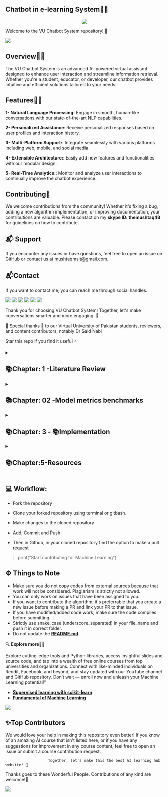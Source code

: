 ## **Chatbot in e-learning System👋🛒**
<p align="center">
<img src="https://github.com/hussain0048/Machine-Learning/blob/master/Machine%20Leanring.png"></a>
</p>

Welcome to the VU Chatbot System repository! 🚀

<a href="https://app.commanddash.io/agent?github=https://github.com/hussain0048/VU-Chatbot-System"><img src="https://img.shields.io/badge/AI-Code%20Gen-EB9FDA"></a>

## **Overview👋🛒**

The VU Chatbot System is an advanced AI-powered virtual assistant designed to enhance user interaction and streamline information retrieval. Whether you're a student, educator, or developer, our chatbot provides intuitive and efficient solutions tailored to your needs.

## **Features👋🛒**

**1- Natural Language Processing:** Engage in smooth, human-like conversations with our state-of-the-art NLP capabilities.

**2- Personalized Assistance**: Receive personalized responses based on user profiles and interaction history.

**3- Multi-Platform Support:**: Integrate seamlessly with various platforms including web, mobile, and social media.

**4- Extensible Architecture:**: Easily add new features and functionalities with our modular design.

**5- Real-Time Analytics:**: Monitor and analyze user interactions to continually improve the chatbot experience..

## **Contributing🙌**

We welcome contributions from the community! Whether it's fixing a bug, adding a new algorithm implementation, or improving documentation, your contributions are valuable. Please contact on my **skype ID: themushtaq48** for guidelines on how to contribute.

## **📬 Support**
   If you encounter any issues or have questions, feel free to open an issue on GitHub or contact us at mushtaqmsit@gmail.com.

## **📬Contact**
   
   If you want to contact me, you can reach me through social handles.
   
[![](https://img.shields.io/badge/YouTube-FF0000?style=plastic&logo=youtube&logoColor=white)](https://www.youtube.com/@coursesteach-mv5si/videos)
[![](https://img.shields.io/badge/Medium-000000?&style=plastic&logo=medium&logoColor=white)](https://medium.com/@Coursesteach)
[![](https://img.shields.io/badge/LinkedIn-0A66C2?style=plastic&logo=linkedin&logoColor=white)](https://www.linkedin.com/company/90909828/admin/dashboard/)
[![](https://img.shields.io/badge/Twitter-darkgreen?&style=plastic&logo=twitter&logoColor=white)](https://twitter.com/Mushtaq03361498)
[![](https://img.shields.io/badge/whatsapp-32012F?style=plastic&logo=whatsapp&logoColor=white)](https://chat.whatsapp.com/L9URPRThBEa7GFl0mlwggg)
[![](https://img.shields.io/badge/Kaggle-darkblue?style=plastic&logo=Kaggle&logoColor=white)](https://www.kaggle.com/organizations/courseteach/invite/4c839a825abc44c9a1aebd8e9cc8d94c)

Thank you for choosing VU Chatbot System! Together, let's make conversations smarter and more engaging. 🌟

🙏 Special thanks 🙏 to our Virtual University of Pakistan students, reviewers, and content contributors, notably Dr Said Nabi

Star this repo if you find it useful ⭐

<details> 
<summary> <h2>📚Chapter: 1  -Literature Review</h2> </summary>

## 📚Section: 1  - **Samman Arooj**
 
|Title| Published Date| Research Questions| Model performance metrics|Research Gap|Taking Notes|Input/Target Features|Journal name/ Category|Limitations|Future Directions| 
|---|---|---|---|---|---|---|---|---|---|
|**🌐1- The development of a chatbot using Convolutional Neural Networks**| 2022 |1.How do different CNN architectures impact chatbot performance?|1.Accuracy      2.Training Speed|Did author compared  CNN chatbot to simpler models or rule-based systems? How well does it handle complex or open ended questions?| |
|**🌐2- Machine learning algorithms for teaching AI chat bots** | 2021 |1. Which machine learning algorithms are most successful in training AI chatbots for various tasks?|N/A|The paper does not cover various methods for evaluating the effectiveness of chatbot training algorithms. How can we measure a chatbot's ability to hold natural conversations, understand user intent, and generate appropriate responses?|Microservice architecture is used and the speed of message processing and preparation of responses by the chatbot will not change depending on the load on the server and the number of incoming messages. |
|**🌐3- Personified Robotic Chatbot Based On Compositional Dialogues** | 2022 |Research likely doesn't focus on specific questions but rather explores how compositional dialogues (where conversations are built from smaller elements) can be used to create a personified robotic chatbot.|N/A|1. How effectively can the level of personality be measured in these chatbots?          2.Is user perception the only metric, or can objective measures be developed?| |
| **🌐4- Boosting the Accuracy of Optimization Chatbot by Random Forest with Halving Grid Search Hyperparameter Tuning**| 2023 |1.Can hyperparameter tuning with a Halving Grid Search method improve the accuracy of an optimization chatbot built using a Random Forest algorithm?|1.Accuracy    2.Precision    3.Recall  |The paper proposes three chatbot models: 1.One without hyperparameter tuning 2.One with hyperparameter tuning using Halving Grid Search 3.One with hyperparameter tuning and the best performing settings| |   
|**🌐5- Developing a Chatbot using Machine Learning**| 2019|1.Can machine learning algorithms improve the ability of a chatbot to understand natural language queries?  2. How does the choice of machine learning model (e.g., recurrent neural networks, decision trees) impact the performance of a chatbot?|1. BLEU Score (BiLingual Evaluation Understudy)  2.Turing Test|This paper does not Investigate the impact of different visual design elements on user attention and engagement with the chatbot.| |
|**🌐6- Designing a Chatbot for Contemporary Education: A Systematic Literature Review**| 2023|What are the steps for designing an educational chatbot for contemporary education?|N/A|It focuses on the development of chatbots for education, not the impact on learners or educators.| |
|**🌐7- Research on the Design of Intelligent Chatbot Based on Deep Learning** | 2021 |It  is likely centered around improving the response generation of chatbots built with deep learning techniques.|N/A|Research gaps could exist in areas like sentiment analysis and generation of emotionally responsive dialogue.|Paper proposes an improved two-way GRU + Attention model based on the idea of mutual information, and examines the quality of the model from the final response effect. |
|**🌐8- Question Answering Model Based Conversational Chatbot using BERT Model and Google Dialogflow** | 2021 |N/A|N/A|The focus might be on question answering. Future research could explore integrating functionalities like sentiment analysis to tailor responses to user emotions or incorporating functionalities for completing tasks beyond just answering questions.|The focus of the paper seems to be on building and demonstrating the feasibility of a question-answering chatbot using BERT and Dialogflow. It describes the architecture and functionalities of the chatbot|
|**🌐9- Chatbot : A Question Answering System for Student** | 2021|It suggests the research question that  revolves around developing a chatbot system that effectively functions as a question answering system for students.|N/A|N/A|Paper discusses the design and development of such a chatbot, including the challenges of creating a system that can understand and answer student queries effectively.|
|**🌐10-QAM: Question Answering System Based on Knowledge Graph in the Military** | 2020|How can a knowledge graph-based Question Answering System (QAM) be effectively designed to be used in the military domain?|N/A|Slice of words not included in the JIEBA will be divide, which cause that the following steps can’t accuracy judged. And some unclear words often led to the system failed to judge the right answer and return a wrong answer to the user.|Research used the tool of NEO4J to build the military KG as well python to construct QA system|
</details>

<details> 
<summary> <h2>📚Chapter: 02 -Model metrics benchmarks </h2> </summary>

   ##  📚Chapter: 3  **Model metrics benchmarks**

|   | f1  | precision  |  recall |  accuracy | training_time  |  inference_time |
|---|---|---|---|---|---|---|
| NB	| 0.830188679245283	| 0.8461538461538461| 0.8148148148148148| 0.8085106382978723	| 0.0032272338867187	| 0.0007801055908203|
| LR	| 0.8518518518518519	| 0.8846153846153846	| 0.8214285714285714| 0.8297872340425532| 0.0356471538543701| 0.0002150535583496|
| KNN	| 0.7058823529411765| 0.6923076923076923| 0.72|	0.6808510638297872|	0.0005688667297363	| 0.0972669124603271|
| SVM	| 0.8518518518518519	| 0.8846153846153846	| 0.8214285714285714	| 0.8297872340425532| 0.0274648666381835	| 0.0030479431152343|
| XGBoost	| 0.9122807017543859	| 1.0	| 0.8387096774193549	| 0.8936170212765957| 0.241973876953125| 0.0040738582611083984|
| RoBERTa| 0.9230769230769231| 0.9230769230769231| 0.9230769230769231	| 0.9148936170212766| 24968.250607967377| 68.44634509086609|
</details>


<details> 
<summary> <h2>📚Chapter: 3 - 📚Implementation </h2> </summary>
 
  ## 📚Chapter:3.1-**Model Training**
  
| Title | Code | Performance |Dataset | Researcher Name|Date|Status|
|---|---|---|---|---|---|---|
|**Development of Chatbot System to decrease workload in e-learning system**](https://github.com/dr-mushtaq/Chatbot-in-e-learning-system/blob/main/Model_Training_Saad.ipynb)|[Dataset](https://github.com/hussain0048/Research-Papers/blob/main/Placement_Data_Full_Class.csv)|---|
|**Development of Chatbot System to decrease workload in e-learning system**| [![Colab icon](https://img.shields.io/badge/Colab-Open-blue.svg?logo=colab&logoColor=white)](https://github.com/dr-mushtaq/Chatbot-in-e-learning-system/blob/main/Model_Training_Saad.ipynb) [![Colab icon](https://img.shields.io/badge/Colab-Open-blue.svg?logo=colab&logoColor=white)](https://github.com/hussain0048/Research-Papers/blob/main/AR_and_ARIMA_Models.ipynb) | [Dataset](https://github.com/hussain0048/Research-Papers/blob/main/data_cases1.csv) |---|

## 📚Chapter:3.2- **Apps Details**
 
|Title| Public_URL| Deployed Repository link| Tools Details|Notbook|Dataset|Medium|Diagram|
|---|---|---|---|---|---|---|---|
|[**🌐1- Thesis**](https://medium.com/@Coursesteach/machine-learning-part-1-31bdf37404ee) | [1](https://drive.google.com/file/d/1JyDUmJ9U6mUlCvwBvC6crxVpdxbup9iH/view?usp=sharing)[-2](https://www.youtube.com/watch?v=sVsF_Ne_J6c&list=PLRKtJ4IpxJpDxl0NTvNYQWKCYzHNuy2xG&index=10)[-2]


## 📚Chapter:3.3-**Tools and Techniques Details**
| Topic Name/Tutorial | Video | Code |
|---|---|---|
| [**🌐-1-Preprocessing in Machine Learning**](https://medium.com/@Coursesteach/guide-to-supervised-learning-with-scikit-learn-part-4-501068cf021) | [1](https://drive.google.com/file/d/14MyKUWqykavcOp2MNIgQjGVU1TOyqwGg/view) [-2](https://drive.google.com/file/d/19Sx937C_K5JWQYvdv7h2J2aRdiHiucAS/view?usp=sharing)| |
|[**🌐2- Importing the Data Set Using Scikit-Learn**](https://medium.com/@Coursesteach/guide-to-supervised-learning-with-scikit-learn-part-6-importing-the-dataset-6b7e133fca66)|---|[![Colab icon](https://img.shields.io/badge/Colab-Open-blue.svg?logo=colab&logoColor=white)](https://github.com/hussain0048/Machine-Learning/blob/master/Data_Processing_in_Python_.ipynb)|
|[**🌐3-Handling missing data**](https://medium.com/@Coursesteach/supervised-learning-with-scikit-learn-part-7-handling-missing-data-b1b6263ce996)|[1](https://drive.google.com/file/d/1dN_YRnwuUf8QpUWeSnLEqHm-PtIWoPuF/view)|[![Colab icon](https://img.shields.io/badge/Colab-Open-blue.svg?logo=colab&logoColor=white)](https://github.com/hussain0048/Machine-Learning/blob/master/Data_Processing_in_Python_.ipynb)|
|[**🌐4-Data Imbalanced problem**](https://medium.com/@Coursesteach/supervised-learning-with-scikit-learn-part-8-data-imbalanced-problem-9e307c368a4d)|[1](https://drive.google.com/file/d/1Dcu0uZfT_zFmPrMUS1DkeDNKgA83Nodt/view?usp=sharing)|[![Colab icon](https://img.shields.io/badge/Colab-Open-blue.svg?logo=colab&logoColor=white)](https://github.com/hussain0048/Machine-Learning/blob/master/Data_Processing_in_Python_.ipynb)|
|[**🌐5-Data Transformation**](https://medium.com/@Coursesteach/supervised-learning-with-scikit-learn-part-9-data-transformation-b83ba14b1a2d)|[1](https://drive.google.com/file/d/14MyKUWqykavcOp2MNIgQjGVU1TOyqwGg/view)[-2](https://drive.google.com/file/d/1uY6x3O2G2f_jhngzdjUrXmwVB1o5QhEO/view?usp=sharing)|[![Colab icon](https://img.shields.io/badge/Colab-Open-blue.svg?logo=colab&logoColor=white)](https://github.com/hussain0048/Machine-Learning/blob/master/Data_Processing_in_Python_.ipynb)|
|[**🌐4-Centering and scaling.**](https://medium.com/@Coursesteach/supervised-learning-with-scikit-learn-part-10-centering-and-scaling-08c914162f81)|[1](https://drive.google.com/file/d/1gG742Q_qVbDuRbPMzJjGT_Hx1d-Joz4j/view)[-2](https://drive.google.com/file/d/1ivw7tVzaiecaJRpzoei6azhBDQySySbJ/view?usp=sharing)|[![Colab icon](https://img.shields.io/badge/Colab-Open-blue.svg?logo=colab&logoColor=white)](https://github.com/hussain0048/Machine-Learning/blob/master/Data_Processing_in_Python_.ipynb)|
|[**🌐5-Removing Outliers**](https://medium.com/@Coursesteach/supervised-learning-with-scikit-learn-part-11-removing-outliers-with-scikit-learn-59d6a2051d02)|[1](https://drive.google.com/file/d/1NhUQQx0e2s-oG6oLJKpgNxn-_NBXRQVl/view?usp=sharing)[-2](https://drive.google.com/file/d/1DdFCHKbJm8LU5mqDE9J6PbaepGxGUglY/view?usp=sharing)|[![Colab icon](https://img.shields.io/badge/Colab-Open-blue.svg?logo=colab&logoColor=white)](https://github.com/hussain0048/Machine-Learning/blob/master/Data_Processing_in_Python_.ipynb)|
|[**🌐6-Data Splitting**](https://medium.com/@Coursesteach/supervised-learning-with-scikit-learn-part-12-data-splitting-07658730bb01)|[1](https://drive.google.com/file/d/1vpTQiPWqO-_kb18Tt3L01ZMamFEAG6eT/view)[-2](https://www.youtube.com/watch?v=6dbrR-WymjI&list=PL5-da3qGB5ICeMbQuqbbCOQWcS6OYBr5A&index=8)[-3](https://drive.google.com/file/d/1nhSSLP2bejY_49r-5m2yCZuaTyv2FO38/view)[-4](https://www.youtube.com/watch?v=ivVeqv4oShk&list=PLTKMiZHVd_2KyGirGEvKlniaWeLOHhUF3&index=61)|[![Colab icon](https://img.shields.io/badge/Colab-Open-blue.svg?logo=colab&logoColor=white)](https://github.com/hussain0048/Machine-Learning/blob/master/Data_Processing_in_Python_.ipynb)|
|[**🌐7-Pipelines in scikit-learn**](https://medium.com/@Coursesteach/supervised-learning-with-scikit-learn-part-14-pipelines-in-scikit-learn-dc408eb152d1)|[1](https://drive.google.com/file/d/1A00SABP9KsLGwET-sSA03G7M3byA2j8u/view)[-2](https://www.youtube.com/watch?v=MuPmbW0ln6g&list=PLTKMiZHVd_2KyGirGEvKlniaWeLOHhUF3&index=31)|[![Colab icon](https://img.shields.io/badge/Colab-Open-blue.svg?logo=colab&logoColor=white)](https://github.com/hussain0048/Machine-Learning/blob/master/Pipelines_in_scikit_learn.ipynb)|

## 📚Chapter:4-**Measuring model performance**
| Topic Name/Tutorial | Video | Code |
|---|---|---|
| [**🌐-1-Introduction of Model Evaluation**](https://medium.com/@Coursesteach/supervised-learning-with-scikit-learn-part-15-introduction-of-model-evaluation-3906e2b1bb1a) |---|--- |
|[**🌐2- Confusion Metrix**](https://medium.com/@Coursesteach/supervised-learning-with-scikit-learn-part-16-confusion-metric-8c0dad493d92)|---|[![Colab icon](https://img.shields.io/badge/Colab-Open-blue.svg?logo=colab&logoColor=white)](https://github.com/hussain0048/Machine-Learning/blob/master/Data_Processing_in_Python_.ipynb)|
|[**🌐3-Handling missing data**](https://medium.com/@Coursesteach/supervised-learning-with-scikit-learn-part-7-handling-missing-data-b1b6263ce996)|[1](https://drive.google.com/file/d/1dN_YRnwuUf8QpUWeSnLEqHm-PtIWoPuF/view)|[![Colab icon](https://img.shields.io/badge/Colab-Open-blue.svg?logo=colab&logoColor=white)](https://github.com/hussain0048/Machine-Learning/blob/master/Data_Processing_in_Python_.ipynb)|
</details>


<details> 
<summary> <h2>📚Chapter:5-Resources </h2> </summary>
   
  
 - [**Chat with Dataframe - Streamlit Chatbot using Langchian Agent and Ollama | Generative AI | LLM**](https://www.youtube.com/watch?v=u3SGDvOVyO4)
 - [**Build a Large Language Model (From Scratch)**](https://github.com/rasbt/LLMs-from-scratch/tree/main) 
- [**How to Make a Chatbot In Python? A Step-by-Step Guide with Source Code**](https://medium.com/@pies052022/how-to-make-a-chatbot-in-python-a-step-by-step-guide-with-source-code-c0f0b1c73378)
 - [**4 Chatbot Project with python**](https://amankharwal.medium.com/4-chatbot-projects-with-python-5b32fd84af37)
- [**Awesome Chatbot Projects**](https://github.com/fendouai/Awesome-Chatbot)
- [**The Super Duper NLP Repo**](https://notebooks.quantumstat.com/?trk=puboslic_pt-text)
-  [**Innovative-Chatbot-using-1-Dimensional-Convolutional-Layers**](https://github.com/Bharath-K3/Innovative-Chatbot-using-1-Dimensional-Convolutional-Layers)
-  [**3XFake AI Technology: AI, ML, ANNs, Generative AI, LLMs, GPT-5, AGI**](https://www.linkedin.com/pulse/3xfake-technology-ai-anns-generative-llms-gpt-5-agi-azamat-abdoullaev-pbq6f/?fbclid=IwAR1ey2lh8VwC-uh7DTpyqLN3b6mApJF94udSbRq0IPT9KdsXmyFuZNzEqXs_aem_AahJbqC_2_s8m_QppuzUw6CJgneZCNRhHkJBv99BKHgpLOR9m3Prt698gqtUQ24zghC_D6jVcCnk8dTm3jOA3lro)
-  [**Spam Detection using Machine Learning Methods**](https://medium.com/@Coursesteach/spam-detection-using-machine-learning-methods-dd5dbc799b6b)
- [**Top AI Agents**](https://github.com/SamurAIGPT/Best-AI-Agents)
- [**Learn to Train and Deploy a Real-Time Financial Advisor**](https://github.com/iusztinpaul/hands-on-llms?tab=readme-ov-file)
-  [**Self-RAG: Learning to Retrieve, Generate, and Critique through Self-Reflection**](https://arxiv.org/abs/2310.11511?fbclid=IwAR1to5thaF8Of2zfNI6O5NeYj8yy7O7QPMzWfvvdMY2x11Hwf85gEgZ2wX8_aem_AVeTQAylHY0xJANFFpZqJBNS0yVMNX2EbYd3Yjvi1rN4o5dqcOX-VNthfqh7Ukv89EFfri29Eibfqa4vCwVY7fMi)
-  [**Advanced RAG 08: Self-RAG**](https://ai.gopubby.com/advanced-rag-08-self-rag-c0c5b5952e0e)
-  [**Build a chatbot with always updated data sources using Pathway + LlamaIndex + Streamlit(Github)**](https://github.com/pathway-labs/realtime-indexer-qa-chat?ref=blog.streamlit.io&fbclid=IwAR0HkaSIQTDCTL7Vw-V6sUMjR1L4vT9movAm3bCfX3ctqLTeALSPkmLMLRY)
-  [**Practical NLP Code Chatbot-BERT(github)**](https://github.com/practical-nlp/practical-nlp-code/tree/master/Ch6)
-  [**Anaconda and Vscode configuration for Python**](https://medium.com/@Coursesteach/anaconda-and-vscode-configuration-b353db76165d)
-   [**Get started with conda environments**](https://www.dataschool.io/intro-to-conda-environments/)
-  [**Getting Started with GitHub Pages**](https://www.youtube.com/watch?v=QyFcl_Fba-k&list=PL4cUxeGkcC9jjuXmnTyPSMo5NZ8dANHSW)
-  [**How to deploy ML models painlessly**](https://www.realworldml.net/blog/how-to-deploy-ml-models-painlessly?fbclid=IwAR2TknQt1Y5e3o2GyHcbW-z4piQnG0lspPWGrN39BN4PjNkb5Lc4DKWINvI)
-  [**Deploy Machine Learning models with FastAPI, Docker, and Heroku**](https://morioh.com/a/a592ccba33fa/deploy-machine-learning-models-with-fastapi-docker-and-heroku)
- [**End to End Machine Learning project implementation (Part 1)**](https://medium.datadriveninvestor.com/end-to-end-machine-learning-project-implementation-part-1-980162aea228)
- [**Sentiment Analysis classifier with NLTK's VADER and Huggingface Roberta Transformers**](https://morioh.com/a/d2e99f468750/building-a-python-sentiment-analysis-project-with-nltk-and-transformer#google_vignette)
-  [**A Practical Guide to Transfer Learning using PyTorch**](https://www.kdnuggets.com/2023/06/practical-guide-transfer-learning-pytorch.html?fbclid=IwAR0gJIzXV1TNAenfEwN4HbkFjpRwPCRAzOrI8-6FApEwpyXQW6C71OhRydk)
-  [**Running Flask App On Colab With Ngrok| [ Latest Way ]**](https://www.youtube.com/watch?v=bHtxDiIl0wg)
-  [**Deploy Streamlit app on Google Colaboratory as public app | Ngrok | Python**](https://www.youtube.com/watch?v=Y-lUz7npEGo)
 -  [**Building a Simple Chatbot with Python and Transformers**](https://jasminbharadiya.medium.com/building-a-simple-chatbot-with-python-and-transformers-875aec2f05d8)
</details>


## 💻 Workflow:

- Fork the repository

- Clone your forked repository using terminal or gitbash.

- Make changes to the cloned repository

- Add, Commit and Push

- Then in Github, in your cloned repository find the option to make a pull request 

> print("Start contributing for Machine Learning")
>
## ⚙️ Things to Note

* Make sure you do not copy codes from external sources because that work will not be considered. Plagiarism is strictly not allowed.
* You can only work on issues that have been assigned to you.
* If you want to contribute the algorithm, it's preferrable that you create a new issue before making a PR and link your PR to that issue.
* If you have modified/added code work, make sure the code compiles before submitting.
* Strictly use snake_case (underscore_separated) in your file_name and push it in correct folder.
* Do not update the **[README.md](https://github.com/prathimacode-hub/ML-ProjectKart/blob/main/README.md).**

 🔍 **Explore more👋🛒**
 
Explore cutting-edge tools and Python libraries, access insightful slides and source code, and tap into a wealth of free online courses from top universities and organizations. Connect with like-minded individuals on Reddit, Facebook, and beyond, and stay updated with our YouTube channel and GitHub repository. Don’t wait — enroll now and unleash your Machine Learning  potential!”

* [**Supervised learning with scikit-learn**](https://coursesteach.com/enrol/index.php?id=21)
* [**Fundamental of Machine Learning**](https://coursesteach.com/enrol/index.php?id=6)

<a href="https://app.commanddash.io/agent?github=<your github repo>"><img src="https://img.shields.io/badge/AI-Code%20Gen-EB9FDA"></a>



## **✨Top Contributors**
We would love your help in making this repository even better! If you know of an amazing AI course that isn't listed here, or if you have any suggestions for improvement in any course content, feel free to open an issue or submit a course contribution request.

                       Together, let's make this the best AI learning hub website! 🚀

Thanks goes to these Wonderful People. Contributions of any kind are welcome!🚀

<a href="https://github.com/hussain0048/VU-Chatbot-System/graphs/contributors">
  <img src="https://contrib.rocks/image?repo=hussain0048/VU-Chatbot-System" />
</a>






